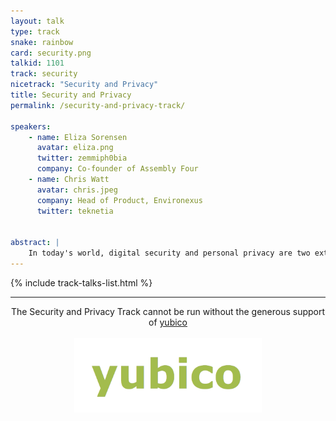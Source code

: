 ```yaml
---
layout: talk
type: track
snake: rainbow
card: security.png
talkid: 1101
track: security
nicetrack: "Security and Privacy"
title: Security and Privacy
permalink: /security-and-privacy-track/

speakers: 
    - name: Eliza Sorensen
      avatar: eliza.png
      twitter: zemmiph0bia
      company: Co-founder of Assembly Four
    - name: Chris Watt
      avatar: chris.jpeg
      company: Head of Product, Environexus
      twitter: teknetia


abstract: |
    In today's world, digital security and personal privacy are two extremely crucial and valued aspects of our existence. The Security and Privacy track hopes to share knowledge about both of these concepts, both in sharing information about how to ensure security, and detailing ways we can protect our own privacy. 
---
```


{% include track-talks-list.html %}

<hr>
<p align="center">The Security and Privacy Track cannot be run without the generous support of <a href="https://www.yubico.com/">yubico</a><br><br><a href="https://www.yubico.com/"><img src="/static/img/sponsors/yubico.png" style="width: 300px"> </a></p>
